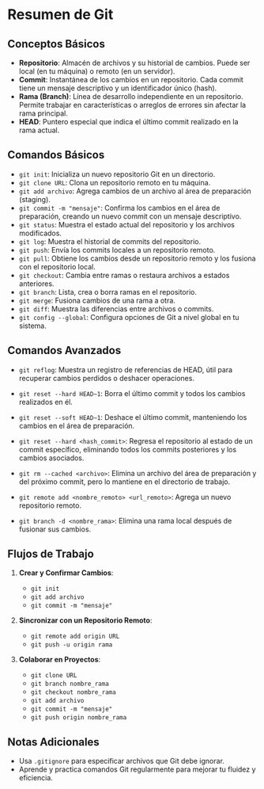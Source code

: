 # Resumen de Git

## Conceptos Básicos

- **Repositorio**: Almacén de archivos y su historial de cambios. Puede ser local (en tu máquina) o remoto (en un servidor).
- **Commit**: Instantánea de los cambios en un repositorio. Cada commit tiene un mensaje descriptivo y un identificador único (hash).
- **Rama (Branch)**: Línea de desarrollo independiente en un repositorio. Permite trabajar en características o arreglos de errores sin afectar la rama principal.
- **HEAD**: Puntero especial que indica el último commit realizado en la rama actual.

## Comandos Básicos

- `git init`: Inicializa un nuevo repositorio Git en un directorio.
- `git clone URL`: Clona un repositorio remoto en tu máquina.
- `git add archivo`: Agrega cambios de un archivo al área de preparación (staging).
- `git commit -m "mensaje"`: Confirma los cambios en el área de preparación, creando un nuevo commit con un mensaje descriptivo.
- `git status`: Muestra el estado actual del repositorio y los archivos modificados.
- `git log`: Muestra el historial de commits del repositorio.
- `git push`: Envía los commits locales a un repositorio remoto.
- `git pull`: Obtiene los cambios desde un repositorio remoto y los fusiona con el repositorio local.
- `git checkout`: Cambia entre ramas o restaura archivos a estados anteriores.
- `git branch`: Lista, crea o borra ramas en el repositorio.
- `git merge`: Fusiona cambios de una rama a otra.
- `git diff`: Muestra las diferencias entre archivos o commits.
- `git config --global`: Configura opciones de Git a nivel global en tu sistema.

## Comandos Avanzados

- `git reflog`: Muestra un registro de referencias de HEAD, útil para recuperar cambios perdidos o deshacer operaciones.

- `git reset --hard HEAD~1`: Borra el último commit y todos los cambios realizados en él.

- `git reset --soft HEAD~1`: Deshace el último commit, manteniendo los cambios en el área de preparación.

- `git reset --hard <hash_commit>`: Regresa el repositorio al estado de un commit específico, eliminando todos los commits posteriores y los cambios asociados.

- `git rm --cached <archivo>`: Elimina un archivo del área de preparación y del próximo commit, pero lo mantiene en el directorio de trabajo.

- `git remote add <nombre_remoto> <url_remoto>`: Agrega un nuevo repositorio remoto.

- `git branch -d <nombre_rama>`: Elimina una rama local después de fusionar sus cambios.

## Flujos de Trabajo

1. **Crear y Confirmar Cambios**:
   - `git init`
   - `git add archivo`
   - `git commit -m "mensaje"`

2. **Sincronizar con un Repositorio Remoto**:
   - `git remote add origin URL`
   - `git push -u origin rama`

3. **Colaborar en Proyectos**:
   - `git clone URL`
   - `git branch nombre_rama`
   - `git checkout nombre_rama`
   - `git add archivo`
   - `git commit -m "mensaje"`
   - `git push origin nombre_rama`

## Notas Adicionales

- Usa `.gitignore` para especificar archivos que Git debe ignorar.
- Aprende y practica comandos Git regularmente para mejorar tu fluidez y eficiencia.